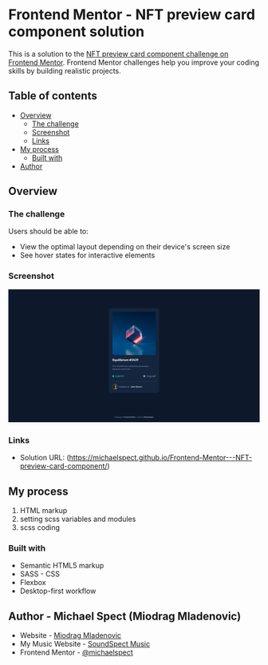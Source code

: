 # Frontend Mentor - NFT preview card component solution

This is a solution to the [NFT preview card component challenge on Frontend Mentor](https://www.frontendmentor.io/challenges/nft-preview-card-component-SbdUL_w0U). Frontend Mentor challenges help you improve your coding skills by building realistic projects.

## Table of contents

- [Overview](#overview)
  - [The challenge](#the-challenge)
  - [Screenshot](#screenshot)
  - [Links](#links)
- [My process](#my-process)
  - [Built with](#built-with)
- [Author](#author)

## Overview

### The challenge

Users should be able to:

- View the optimal layout depending on their device's screen size
- See hover states for interactive elements

### Screenshot

![Desktop Screenshot](images/screenshot.jpg)

### Links

- Solution URL: (https://michaelspect.github.io/Frontend-Mentor---NFT-preview-card-component/)

## My process

1. HTML markup
2. setting scss variables and modules
3. scss coding

### Built with

- Semantic HTML5 markup
- SASS - CSS
- Flexbox
- Desktop-first workflow

## Author - Michael Spect (Miodrag Mladenovic)

- Website - [Miodrag Mladenovic](https://www.miodragmladenovic.com)
- My Music Website - [SoundSpect Music](https://soundspect.com)
- Frontend Mentor - [@michaelspect](https://www.frontendmentor.io/profile/MichaelSpect)

